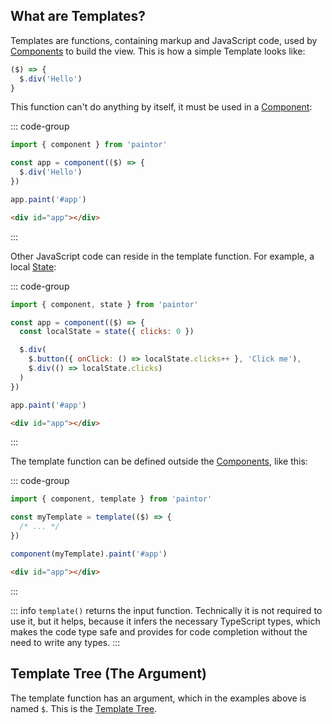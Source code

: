 ## What are Templates?

Templates are functions, containing markup and JavaScript code, used by [Components](../components/what-are-components.md)
to build the view. This is how a simple Template looks like:

```js
($) => {
  $.div('Hello')
}
```

This function can't do anything by itself, it must be used in a [Component](../components/what-are-components.md):

::: code-group
```javascript
import { component } from 'paintor'

const app = component(($) => {
  $.div('Hello')
})

app.paint('#app')
```
```html
<div id="app"></div>
```
:::

Other JavaScript code can reside in the template function. For example, a local [State](../reactivity/states.md):

::: code-group
```javascript
import { component, state } from 'paintor'

const app = component(($) => {
  const localState = state({ clicks: 0 })

  $.div(
    $.button({ onClick: () => localState.clicks++ }, 'Click me'),
    $.div(() => localState.clicks)
  )
})

app.paint('#app')
```
```html
<div id="app"></div>
```
:::

The template function can be defined outside the [Components](../components/what-are-components.md),
like this:

::: code-group
```javascript
import { component, template } from 'paintor'

const myTemplate = template(($) => {
  /* ... */
})

component(myTemplate).paint('#app')
```
```html
<div id="app"></div>
```
:::

::: info
`template()` returns the input function. Technically it is not required to use it,
but it helps, because it infers the necessary TypeScript types, which makes the code type safe and
provides for code completion without the need to write any types.
:::

## Template Tree (The Argument)

The template function has an argument, which in the examples above is named `$`. This is the [Template Tree](./template-tree.md).
